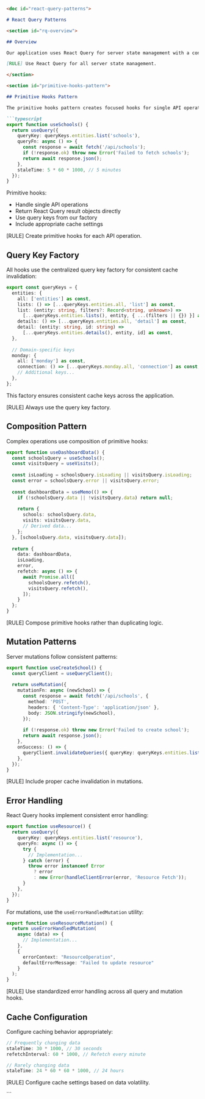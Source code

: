 
```markdown
<doc id="react-query-patterns">

# React Query Patterns

<section id="rq-overview">

## Overview

Our application uses React Query for server state management with a consistent pattern-based approach. This ensures predictable data fetching, efficient caching, and optimized state management.

[RULE] Use React Query for all server state management.

</section>

<section id="primitive-hooks-pattern">

## Primitive Hooks Pattern

The primitive hooks pattern creates focused hooks for single API operations:

```typescript
export function useSchools() {
  return useQuery({
    queryKey: queryKeys.entities.list('schools'),
    queryFn: async () => {
      const response = await fetch('/api/schools');
      if (!response.ok) throw new Error('Failed to fetch schools');
      return await response.json();
    },
    staleTime: 5 * 60 * 1000, // 5 minutes
  });
}
```

Primitive hooks:
- Handle single API operations
- Return React Query result objects directly
- Use query keys from our factory
- Include appropriate cache settings

[RULE] Create primitive hooks for each API operation.

</section>

<section id="query-key-factory">

## Query Key Factory

All hooks use the centralized query key factory for consistent cache invalidation:

```typescript
export const queryKeys = {
  entities: {
    all: ['entities'] as const,
    lists: () => [...queryKeys.entities.all, 'list'] as const,
    list: (entity: string, filters?: Record<string, unknown>) => 
      [...queryKeys.entities.lists(), entity, { ...(filters || {}) }] as const,
    details: () => [...queryKeys.entities.all, 'detail'] as const,
    detail: (entity: string, id: string) => 
      [...queryKeys.entities.details(), entity, id] as const,
  },
  
  // Domain-specific keys
  monday: {
    all: ['monday'] as const,
    connection: () => [...queryKeys.monday.all, 'connection'] as const,
    // Additional keys...
  },
};
```

This factory ensures consistent cache keys across the application.

[RULE] Always use the query key factory.

</section>

<section id="composition-pattern">

## Composition Pattern

Complex operations use composition of primitive hooks:

```typescript
export function useDashboardData() {
  const schoolsQuery = useSchools();
  const visitsQuery = useVisits();
  
  const isLoading = schoolsQuery.isLoading || visitsQuery.isLoading;
  const error = schoolsQuery.error || visitsQuery.error;
  
  const dashboardData = useMemo(() => {
    if (!schoolsQuery.data || !visitsQuery.data) return null;
    
    return {
      schools: schoolsQuery.data,
      visits: visitsQuery.data,
      // Derived data...
    };
  }, [schoolsQuery.data, visitsQuery.data]);
  
  return {
    data: dashboardData,
    isLoading,
    error,
    refetch: async () => {
      await Promise.all([
        schoolsQuery.refetch(),
        visitsQuery.refetch(),
      ]);
    }
  };
}
```

[RULE] Compose primitive hooks rather than duplicating logic.

</section>

<section id="mutation-patterns">

## Mutation Patterns

Server mutations follow consistent patterns:

```typescript
export function useCreateSchool() {
  const queryClient = useQueryClient();
  
  return useMutation({
    mutationFn: async (newSchool) => {
      const response = await fetch('/api/schools', {
        method: 'POST',
        headers: { 'Content-Type': 'application/json' },
        body: JSON.stringify(newSchool),
      });
      
      if (!response.ok) throw new Error('Failed to create school');
      return await response.json();
    },
    onSuccess: () => {
      queryClient.invalidateQueries({ queryKey: queryKeys.entities.list('schools') });
    },
  });
}
```

[RULE] Include proper cache invalidation in mutations.

</section>

<section id="error-handling">

## Error Handling

React Query hooks implement consistent error handling:

```typescript
export function useResource() {
  return useQuery({
    queryKey: queryKeys.entities.list('resource'),
    queryFn: async () => {
      try {
        // Implementation...
      } catch (error) {
        throw error instanceof Error 
          ? error 
          : new Error(handleClientError(error, 'Resource Fetch'));
      }
    },
  });
}
```

For mutations, use the `useErrorHandledMutation` utility:

```typescript
export function useResourceMutation() {
  return useErrorHandledMutation(
    async (data) => {
      // Implementation...
    },
    {
      errorContext: "ResourceOperation",
      defaultErrorMessage: "Failed to update resource"
    }
  );
}
```

[RULE] Use standardized error handling across all query and mutation hooks.

</section>

<section id="cache-configuration">

## Cache Configuration

Configure caching behavior appropriately:

```typescript
// Frequently changing data
staleTime: 30 * 1000, // 30 seconds
refetchInterval: 60 * 1000, // Refetch every minute

// Rarely changing data
staleTime: 24 * 60 * 60 * 1000, // 24 hours
```

[RULE] Configure cache settings based on data volatility.

</section>

</doc>
```
